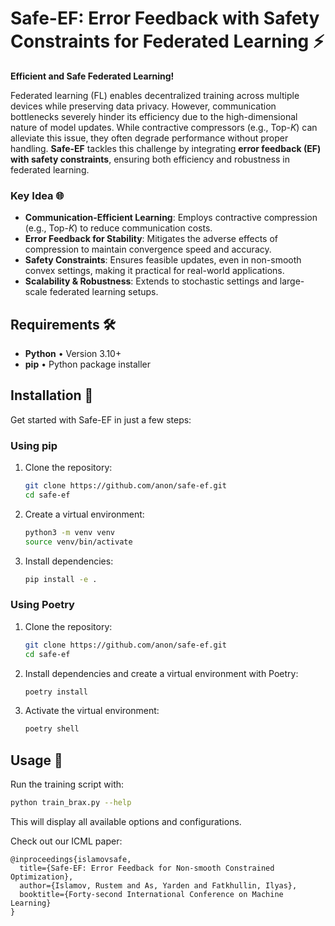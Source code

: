 # Safe-EF: Error Feedback with Safety Constraints for Federated Learning ⚡

**Efficient and Safe Federated Learning!**

Federated learning (FL) enables decentralized training across multiple devices while preserving data privacy. However, communication bottlenecks severely hinder its efficiency due to the high-dimensional nature of model updates. While contractive compressors (e.g., Top-$K$) can alleviate this issue, they often degrade performance without proper handling. **Safe-EF** tackles this challenge by integrating **error feedback (EF) with safety constraints**, ensuring both efficiency and robustness in federated learning.

### Key Idea 🌐
- **Communication-Efficient Learning**: Employs contractive compression (e.g., Top-$K$) to reduce communication costs.
- **Error Feedback for Stability**: Mitigates the adverse effects of compression to maintain convergence speed and accuracy.
- **Safety Constraints**: Ensures feasible updates, even in non-smooth convex settings, making it practical for real-world applications.
- **Scalability & Robustness**: Extends to stochastic settings and large-scale federated learning setups.


## Requirements 🛠

- **Python** • Version 3.10+
- **pip** • Python package installer

## Installation 📝

Get started with Safe-EF in just a few steps:

### Using pip

1. Clone the repository:
   ```bash
   git clone https://github.com/anon/safe-ef.git
   cd safe-ef
   ```
2. Create a virtual environment:
   ```bash
   python3 -m venv venv
   source venv/bin/activate
   ```
3. Install dependencies:
   ```bash
   pip install -e .
   ```

### Using Poetry

1. Clone the repository:
   ```bash
   git clone https://github.com/anon/safe-ef.git
   cd safe-ef
   ```
2. Install dependencies and create a virtual environment with Poetry:
   ```bash
   poetry install
   ```
3. Activate the virtual environment:
   ```bash
   poetry shell
   ```

## Usage 🔧

Run the training script with:
```bash
python train_brax.py --help
```
This will display all available options and configurations.

Check out our ICML paper:
```
@inproceedings{islamovsafe,
  title={Safe-EF: Error Feedback for Non-smooth Constrained Optimization},
  author={Islamov, Rustem and As, Yarden and Fatkhullin, Ilyas},
  booktitle={Forty-second International Conference on Machine Learning}
}
```
